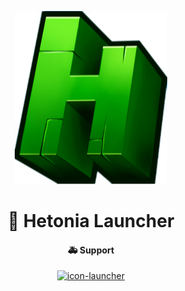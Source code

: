<p align="center"><img src="../src/assets/images/icon.png" alt="icon-launcher"></p>

<h1 align="center">🚀 Hetonia Launcher</h1>
<h4 align="center">🚑️ Support</h4>
<p align="center"><a href="https://discord.gg/3w6Aa9uKjk"><img src="https://invidget.switchblade.xyz/3w6Aa9uKjk" alt="icon-launcher"></a></p>
